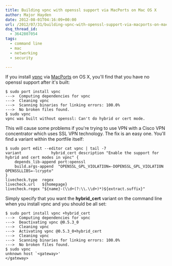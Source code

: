 ```yaml
---
title: Building vpnc with openssl support via MacPorts on Mac OS X
author: Major Hayden
date: 2012-08-01T04:16:09+00:00
url: /2012/07/31/building-vpnc-with-openssl-support-via-macports-on-mac-os-x/
dsq_thread_id:
  - 3642807054
tags:
  - command line
  - mac
  - networking
  - security

---
```

If you install [vpnc][1] via [MacPorts][2] on OS X, you'll find that you have no openssl support after it's built:

```
$ sudo port install vpnc
--->  Computing dependencies for vpnc
--->  Cleaning vpnc
--->  Scanning binaries for linking errors: 100.0%
--->  No broken files found.
$ sudo vpnc
vpnc was built without openssl: Can't do hybrid or cert mode.
```

This will cause some problems if you're trying to use VPN with a Cisco VPN concentrator which uses SSL VPN technology. The fix is an easy one. You'll find a variant within the portfile itself:

```
$ sudo port edit --editor cat vpnc | tail -7
variant             hybrid_cert description "Enable the support for hybrid and cert modes in vpnc" {
    depends_lib-append port:openssl
    build.args-append  "OPENSSL_GPL_VIOLATION=-DOPENSSL_GPL_VIOLATION OPENSSLLIBS=-lcrypto"
}
livecheck.type  regex
livecheck.url   ${homepage}
livecheck.regex "${name}-(\\d+(?:\\.\\d+)*)${extract.suffix}"
```

Simply specify that you want the **hybrid_cert** variant on the command line when you install vpnc and you should be all set:

```
$ sudo port install vpnc +hybrid_cert
--->  Computing dependencies for vpnc
--->  Deactivating vpnc @0.5.3_0
--->  Cleaning vpnc
--->  Activating vpnc @0.5.3_0+hybrid_cert
--->  Cleaning vpnc
--->  Scanning binaries for linking errors: 100.0%
--->  No broken files found.
$ sudo vpnc
unknown host `<gateway>'
</gateway>
```

 [1]: http://www.unix-ag.uni-kl.de/~massar/vpnc/
 [2]: http://www.macports.org/

